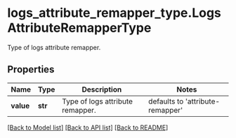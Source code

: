# logs_attribute_remapper_type.LogsAttributeRemapperType

Type of logs attribute remapper.
## Properties
Name | Type | Description | Notes
------------ | ------------- | ------------- | -------------
**value** | **str** | Type of logs attribute remapper. | defaults to 'attribute-remapper'

[[Back to Model list]](README.md#documentation-for-models) [[Back to API list]](README.md#documentation-for-api-endpoints) [[Back to README]](README.md)


